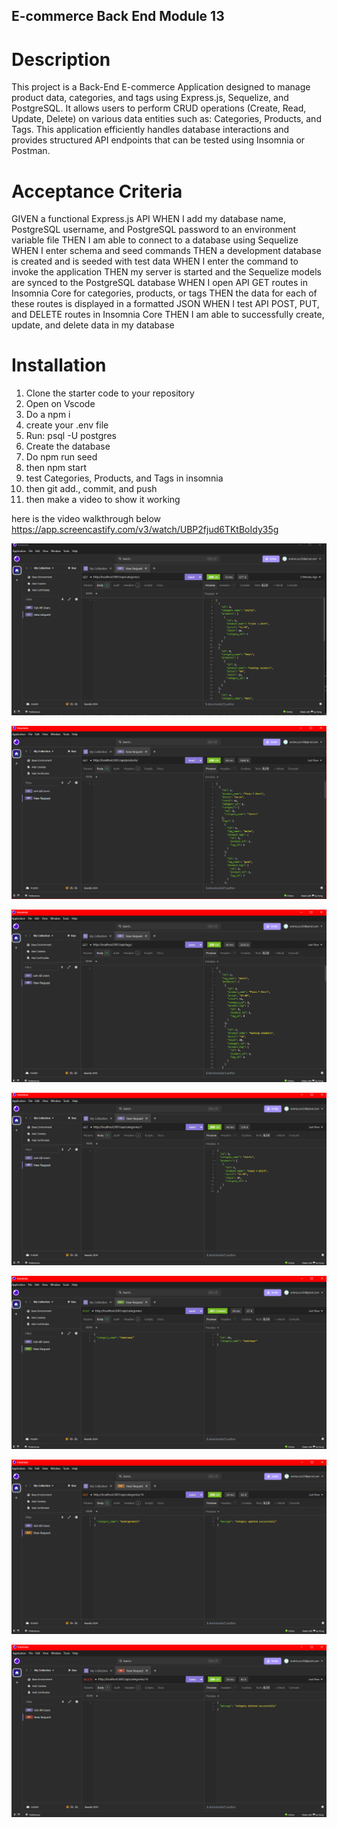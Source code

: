 ##  E-commerce Back End Module 13


# Description 

This project is a Back-End E-commerce Application designed to manage product data, categories, and tags using Express.js, Sequelize, and PostgreSQL. It allows users to perform CRUD operations (Create, Read, Update, Delete) on various data entities such as: Categories, Products, and Tags. This application efficiently handles database interactions and provides structured API endpoints that can be tested using Insomnia or Postman.




# Acceptance Criteria

GIVEN a functional Express.js API
WHEN I add my database name, PostgreSQL username, and PostgreSQL password to an environment variable file
THEN I am able to connect to a database using Sequelize
WHEN I enter schema and seed commands
THEN a development database is created and is seeded with test data
WHEN I enter the command to invoke the application
THEN my server is started and the Sequelize models are synced to the PostgreSQL database
WHEN I open API GET routes in Insomnia Core for categories, products, or tags
THEN the data for each of these routes is displayed in a formatted JSON
WHEN I test API POST, PUT, and DELETE routes in Insomnia Core
THEN I am able to successfully create, update, and delete data in my database



# Installation 

1. Clone the starter code to your repository
2. Open on Vscode
3. Do a npm i 
4. create your .env file
5. Run: psql -U postgres
6. Create the database
7. Do npm run seed
8. then npm start
9. test Categories, Products, and Tags in insomnia 
10. then git add., commit, and push 
11. then make a video to show it working 


here is the video walkthrough below 
https://app.screencastify.com/v3/watch/UBP2fjud6TKtBoIdy35g


![alt text](photos/image1.png)

![alt text](photos/image2.png)

![alt text](photos/image3.png)

![alt text](photos/image4.png)

![alt text](photos/image5.png)

![alt text](photos/image6.png)

![alt text](photos/image7.png)